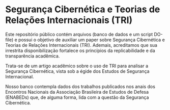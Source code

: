 # Segurança Cibernética e Teorias de Relações Internacionais (TRI)

Este repositório público contém arquivos (banco de dados e um script DO-file) e possui o objetivo de auxiliar um paper sobre Segurança Cibernética e Teorias de Relações Internacionais (TRI). Ademais, acreditamos que sua irrestrita disponibilização fortalece os princípios da replicabilidade e da transparência acadêmica.

Trata-se de um artigo acadêmico sobre o uso de TRI para analisar a Segurança Cibernética, vista sob a égide dos Estudos de Segurança Internacional.

Nosso banco contempla dados dos trabalhos publicados nos anais dos Encontros Nacionais da Associação Brasileira de Estudos de Defesa (ENABEDs) que, de alguma forma, lida com a questão da Segurança Cibernética.
